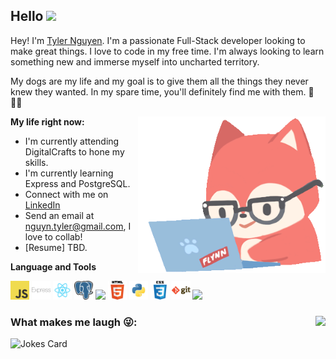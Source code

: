 ## Hello <img src="https://media.giphy.com/media/hvRJCLFzcasrR4ia7z/giphy.gif" width="25px">

Hey! I'm [Tyler Nguyen](http://nguyen.tyler-portfolio.com.s3-website-us-east-1.amazonaws.com). I'm a passionate Full-Stack developer looking to make great things. I love to code in my free time. I'm always looking to learn something new and immerse myself into uncharted territory. 

My dogs are my life and my goal is to give them all the things they never knew they wanted. In my spare time, you'll definitely find me with them. 🦮🚶🏻
 
  <img align="right" alt="GIF" src="https://github.com/nguyntyler/nguyntyler/blob/main/coding.gif?raw=true" width="300" height="250" />

**My life right now:**

-   I'm currently attending DigitalCrafts to hone my skills.
-   I'm currently learning Express and PostgreSQL.
-   Connect with me on [LinkedIn](https://www.linkedin.com/in/nguyntyler/)
-   Send an email at nguyn.tyler@gmail.com, I love to collab!
-   [Resume] TBD.

**Language and Tools**

<code><img height="30" src="https://raw.githubusercontent.com/github/explore/80688e429a7d4ef2fca1e82350fe8e3517d3494d/topics/javascript/javascript.png"></code>
<code><img height="30" src="https://raw.githubusercontent.com/github/explore/80688e429a7d4ef2fca1e82350fe8e3517d3494d/topics/express/express.png"></code>
<code><img height="30" src="https://raw.githubusercontent.com/github/explore/80688e429a7d4ef2fca1e82350fe8e3517d3494d/topics/react/react.png"></code>
<code><img height="30" src="https://raw.githubusercontent.com/github/explore/5c058a388828bb5fde0bcafd4bc867b5bb3f26f3/topics/postgresql/postgresql.png"></code>
<code><img height="30" src="https://img.icons8.com/color/48/000000/nodejs.png"/></code>
<code><img height="30" src="https://raw.githubusercontent.com/github/explore/80688e429a7d4ef2fca1e82350fe8e3517d3494d/topics/html/html.png"></code>
<code><img height="30" src="https://raw.githubusercontent.com/github/explore/80688e429a7d4ef2fca1e82350fe8e3517d3494d/topics/python/python.png"></code>
<code><img height="30" src="https://raw.githubusercontent.com/github/explore/80688e429a7d4ef2fca1e82350fe8e3517d3494d/topics/css/css.png"></code>
<code><img height="30" src="https://raw.githubusercontent.com/github/explore/80688e429a7d4ef2fca1e82350fe8e3517d3494d/topics/git/git.png"></code>
<code><img height="30" src="https://img.icons8.com/fluent/48/000000/visual-studio-code-2019.png"/></code>

<h3 align="left">What makes me laugh 😜: <img align="right" src="https://visitor-badge.glitch.me/badge?page_id=nguyntyler.nguyentyler"/></h2>

<p align="left"><img src="https://readme-jokes.vercel.app/api?bgColor=%233C3C3B&qColor=%23bff3c0&aColor=%23fcf4c9&textColor=%23c8c6fa&borderColor=%23f09a9d" alt="Jokes Card" /></p>

